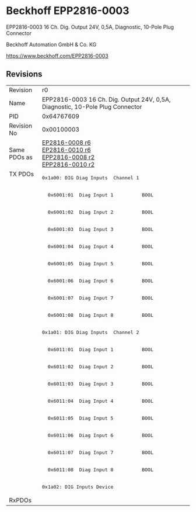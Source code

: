 # Beckhoff EPP2816-0003

EPP2816-0003 16 Ch. Dig. Output 24V, 0,5A, Diagnostic, 10-Pole Plug Connector

Beckhoff Automation GmbH & Co. KG

https://www.beckhoff.com/EPP2816-0003

## Revisions
<table>
<tr >
<td>Revision</td>
<td>r0</td>
</tr>
<tr >
<td>Name</td>
<td>EPP2816-0003 16 Ch. Dig. Output 24V, 0,5A, Diagnostic, 10-Pole Plug Connector</td>
</tr>
<tr >
<td>PID</td>
<td>0x64767609</td>
</tr>
<tr >
<td>Revision No</td>
<td>0x00100003</td>
</tr>
<tr >
<td>Same PDOs as</td>
<td><a href="EP2816-0008">EP2816-0008 r6</a><br/><a href="EP2816-0010">EP2816-0010 r6</a><br/><a href="EPP2816-0008">EPP2816-0008 r2</a><br/><a href="EPP2816-0010">EPP2816-0010 r2</a></td>
</tr>
<tr class="txpdo">
<td rowspan=19 valign=top>TX PDOs</td>
<td><pre>0x1a00: DIG Diag Inputs  Channel 1</pre></td>
<td></td>
</tr>
<tr class="txpdo">
<td><pre>  0x6001:01  Diag Input 1          BOOL</pre></td>
</tr>
<tr class="txpdo">
<td><pre>  0x6001:02  Diag Input 2          BOOL</pre></td>
</tr>
<tr class="txpdo">
<td><pre>  0x6001:03  Diag Input 3          BOOL</pre></td>
</tr>
<tr class="txpdo">
<td><pre>  0x6001:04  Diag Input 4          BOOL</pre></td>
</tr>
<tr class="txpdo">
<td><pre>  0x6001:05  Diag Input 5          BOOL</pre></td>
</tr>
<tr class="txpdo">
<td><pre>  0x6001:06  Diag Input 6          BOOL</pre></td>
</tr>
<tr class="txpdo">
<td><pre>  0x6001:07  Diag Input 7          BOOL</pre></td>
</tr>
<tr class="txpdo">
<td><pre>  0x6001:08  Diag Input 8          BOOL</pre></td>
</tr>
<tr class="txpdo">
<td><pre>0x1a01: DIG Diag Inputs  Channel 2</pre></td>
</tr>
<tr class="txpdo">
<td><pre>  0x6011:01  Diag Input 1          BOOL</pre></td>
</tr>
<tr class="txpdo">
<td><pre>  0x6011:02  Diag Input 2          BOOL</pre></td>
</tr>
<tr class="txpdo">
<td><pre>  0x6011:03  Diag Input 3          BOOL</pre></td>
</tr>
<tr class="txpdo">
<td><pre>  0x6011:04  Diag Input 4          BOOL</pre></td>
</tr>
<tr class="txpdo">
<td><pre>  0x6011:05  Diag Input 5          BOOL</pre></td>
</tr>
<tr class="txpdo">
<td><pre>  0x6011:06  Diag Input 6          BOOL</pre></td>
</tr>
<tr class="txpdo">
<td><pre>  0x6011:07  Diag Input 7          BOOL</pre></td>
</tr>
<tr class="txpdo">
<td><pre>  0x6011:08  Diag Input 8          BOOL</pre></td>
</tr>
<tr class="txpdo">
<td><pre>0x1a02: DIG Inputs Device</pre></td>
</tr>
<tr >
<td>RxPDOs</td>
<td></td>
</tr>
</table>
